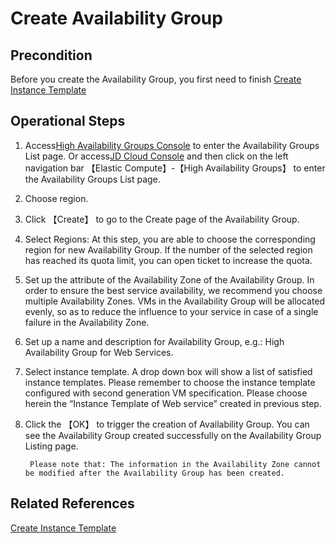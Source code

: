 # Create Availability Group

## Precondition

Before you create the Availability Group, you first need to finish [Create Instance Template](../../Virtual-Machine/Operation-Guide/Instance-Template/Create-Instance-Template.md)

## Operational Steps

1. Access[High Availability Groups Console](https://cns-console.jdcloud.com/availabilitygroup/list) to enter the Availability Groups List page. Or access[JD Cloud Console](https://console.jdcloud.com) and then click on the left navigation bar 【Elastic Compute】-【High Availability Groups】 to enter the Availability Groups List page.
2. Choose region.
3. Click 【Create】 to go to the Create page of the Availability Group.
4. Select Regions: At this step, you are able to choose the corresponding region for new Availability Group. If the number of the selected region has reached its quota limit, you can open ticket to increase the quota.
5. Set up the attribute of the Availability Zone of the Availability Group. In order to ensure the best service availability, we recommend you choose multiple Availability Zones. VMs in the Availability Group will be allocated evenly, so as to reduce the influence to your service in case of a single failure in the Availability Zone.
6. Set up a name and description for Availability Group, e.g.: High Availability Group for Web Services.
7. Select instance template. A drop down box will show a list of satisfied instance templates. Please remember to choose the instance template configured with second generation VM specification. Please choose herein the “Instance Template of Web service” created in previous step.
8. Click the 【OK】 to trigger the creation of Availability Group. You can see the Availability Group created successfully on the Availability Group Listing page.

		Please note that: The information in the Availability Zone cannot be modified after the Availability Group has been created.


## Related References

[Create Instance Template](../../Virtual-Machine/Operation-Guide/Instance-Template/Create-Instance-Template.md)
